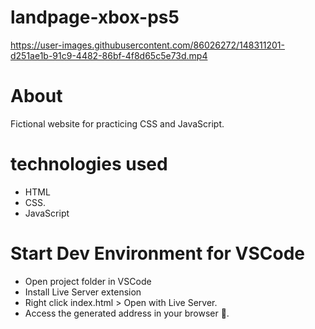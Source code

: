 # landpage-xbox-ps5

https://user-images.githubusercontent.com/86026272/148311201-d251ae1b-91c9-4482-86bf-4f8d65c5e73d.mp4

# About
Fictional website for practicing CSS and JavaScript.



# technologies used
+ HTML
+ CSS.
+ JavaScript
# Start Dev Environment for VSCode
+ Open project folder in VSCode
+ Install Live Server extension
+ Right click index.html > Open with Live Server.
+ Access the generated address in your browser 🚀.
